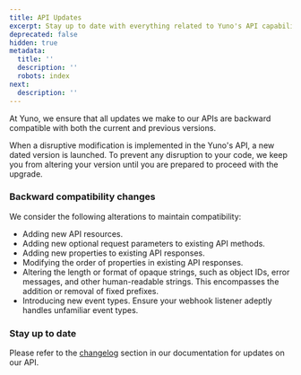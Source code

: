 ```yaml
---
title: API Updates
excerpt: Stay up to date with everything related to Yuno's API capabilities
deprecated: false
hidden: true
metadata:
  title: ''
  description: ''
  robots: index
next:
  description: ''
---
```

At Yuno, we ensure that all updates we make to our APIs are backward compatible with both the current and previous versions.

When a disruptive modification is implemented in the Yuno's API, a new dated version is launched. To prevent any disruption to your code, we keep you from altering your version until you are prepared to proceed with the upgrade.

### Backward compatibility changes

We consider the following alterations to maintain compatibility:

* Adding new API resources.
* Adding new optional request parameters to existing API methods.
* Adding new properties to existing API responses.
* Modifying the order of properties in existing API responses.
* Altering the length or format of opaque strings, such as object IDs, error messages, and other human-readable strings. This encompasses the addition or removal of fixed prefixes.
* Introducing new event types. Ensure your webhook listener adeptly handles unfamiliar event types.

### Stay up to date

Please refer to the [changelog](https://docs.y.uno/changelog) section in our documentation for updates on our API.
